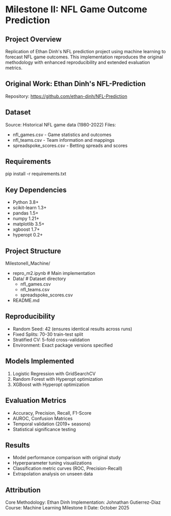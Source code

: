 # Milestone II: NFL Game Outcome Prediction

## Project Overview
Replication of Ethan Dinh's NFL prediction project using machine learning to forecast NFL game outcomes. This implementation reproduces the original methodology with enhanced reproducibility and extended evaluation metrics.

## Original Work: Ethan Dinh's NFL-Prediction
Repository: https://github.com/ethan-dinh/NFL-Prediction

## Dataset
Source: Historical NFL game data (1980-2022)
Files:
- nfl_games.csv - Game statistics and outcomes
- nfl_teams.csv - Team information and mappings
- spreadspoke_scores.csv - Betting spreads and scores

## Requirements
pip install -r requirements.txt

## Key Dependencies
- Python 3.8+
- scikit-learn 1.3+
- pandas 1.5+
- numpy 1.21+
- matplotlib 3.5+
- xgboost 1.7+
- hyperopt 0.2+


## Project Structure
MilestoneII_Machine/
- repro_m2.ipynb          # Main implementation
- Data/                      # Dataset directory
  - nfl_games.csv
  - nfl_teams.csv
  - spreadspoke_scores.csv
- README.md

## Reproducibility
- Random Seed: 42 (ensures identical results across runs)
- Fixed Splits: 70-30 train-test split
- Stratified CV: 5-fold cross-validation
- Environment: Exact package versions specified

## Models Implemented
1. Logistic Regression with GridSearchCV
2. Random Forest with Hyperopt optimization
3. XGBoost with Hyperopt optimization

## Evaluation Metrics
- Accuracy, Precision, Recall, F1-Score
- AUROC, Confusion Matrices
- Temporal validation (2019+ seasons)
- Statistical significance testing

## Results
- Model performance comparison with original study
- Hyperparameter tuning visualizations
- Classification metric curves (ROC, Precision-Recall)
- Extrapolation analysis on unseen data

## Attribution
Core Methodology: Ethan Dinh
Implementation: Johnathan Gutierrez-Diaz
Course: Machine Learning Milestone II
Date: October 2025
